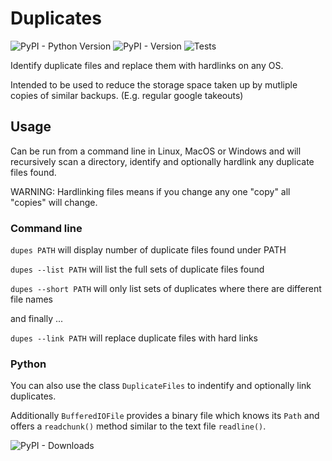 # Duplicates

![PyPI - Python Version](https://img.shields.io/pypi/pyversions/link-duplicates)
![PyPI - Version](https://img.shields.io/pypi/v/link-duplicates)
![Tests](https://github.com/MusicalNinjaRandInt/duplicates/actions/workflows/CI.yaml/badge.svg?branch=main)

Identify duplicate files and replace them with hardlinks on any OS.

Intended to be used to reduce the storage space taken up by mutliple copies of similar backups. (E.g. regular google takeouts)

## Usage

Can be run from a command line in Linux, MacOS or Windows and will recursively scan a directory, identify and optionally hardlink any duplicate files found.

WARNING: Hardlinking files means if you change any one "copy" all "copies" will change.

### Command line

`dupes PATH` will display number of duplicate files found under PATH

`dupes --list PATH` will list the full sets of duplicate files found

`dupes --short PATH` will only list sets of duplicates where there are different file names

and finally ...

`dupes --link PATH` will replace duplicate files with hard links

### Python

You can also use the class `DuplicateFiles` to indentify and optionally link duplicates.

Additionally `BufferedIOFile` provides a binary file which knows its `Path` and offers a `readchunk()` method similar to the text file `readline()`.

![PyPI - Downloads](https://img.shields.io/pypi/dm/link-duplicates)
